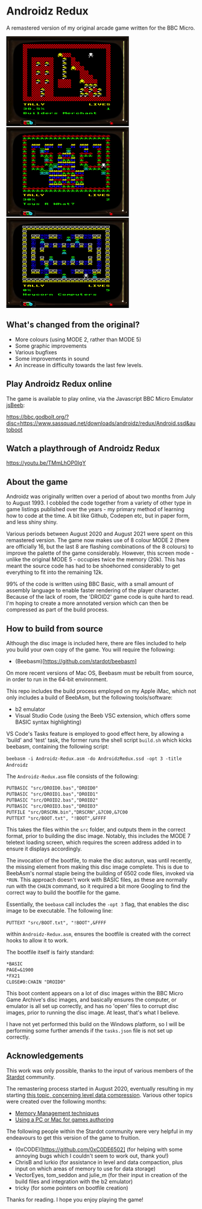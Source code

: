 # Androidz Redux
A remastered version of my original arcade game written for the BBC Micro.

![Image of Androidz Redux](androidz-redux1.png)
![Image of Androidz Redux](androidz-redux2.png)
![Image of Androidz Redux](androidz-redux3.png)

## What's changed from the original?

* More colours (using MODE 2, rather than MODE 5)
* Some graphic improvements
* Various bugfixes
* Some improvements in sound
* An increase in difficulty towards the last few levels.

## Play Androidz Redux online
The game is available to play online, via the Javascript BBC Micro Emulator [jsBeeb](https://github.com/mattgodbolt/jsbeeb):

https://bbc.godbolt.org/?disc=https://www.sassquad.net/downloads/androidz/redux/Android.ssd&autoboot

## Watch a playthrough of Androidz Redux

https://youtu.be/TMmLhOP0IgY

## About the game

Androidz was originally written over a period of about two months from July to August 1993. I cobbled the code together from a variety of other type in game listings published over the years - my primary method of learning how to code at the time. A bit like Github, Codepen etc, but in paper form, and less shiny shiny.

Various periods between August 2020 and August 2021 were spent on this remastered version. The game now makes use of 8 colour MODE 2 (there are officially 16, but the last 8 are flashing combinations of the 8 colours) to improve the palette of the game considerably. However, this screen mode - unlike the original MODE 5 - occupies twice the memory (20k). This has meant the source code has had to be shoehorned considerably to get everything to fit into the remaining 12k.

99% of the code is written using BBC Basic, with a small amount of assembly language to enable faster rendering of the player character. Because of the lack of room, the 'DROID2' game code is quite hard to read. I'm hoping to create a more annotated version which can then be compressed as part of the build process.

## How to build from source

Although the disc image is included here, there are files included to help you build your own copy of the game. You will require the following:

* (Beebasm)[https://github.com/stardot/beebasm]

On more recent versions of Mac OS, Beebasm must be rebuilt from source, in order to run in the 64-bit environment. 

This repo includes the build process employed on my Apple iMac, which not only includes a build of BeebAsm, but the following tools/software:

* b2 emulator
* Visual Studio Code (using the Beeb VSC extension, which offers some BASIC syntax highlighting)

VS Code's Tasks feature is employed to good effect here, by allowing a 'build' and 'test' task, the former runs the shell script `build.sh` which kicks beebasm, containing the following script:

`beebasm -i Androidz-Redux.asm -do AndroidzRedux.ssd -opt 3 -title Androidz`

The `Androidz-Redux.asm` file consists of the following:

```
PUTBASIC "src/DROID0.bas","DROID0"
PUTBASIC "src/DROID1.bas","DROID1"
PUTBASIC "src/DROID2.bas","DROID2"
PUTBASIC "src/DROID3.bas","DROID3"
PUTFILE "src/DRSCRN.bin","DRSCRN",&7C00,&7C00
PUTTEXT "src/BOOT.txt", "!BOOT",&FFFF
```

This takes the files within the `src` folder, and outputs them in the correct format, prior to building the disc image. Notably, this includes the MODE 7 teletext loading screen, which requires the screen address added in to ensure it displays accordingly. 

The invocation of the bootfile, to make the disc autorun, was until recently, the missing element from making this disc image complete. This is due to BeebAsm's normal staple being the building of 6502 code files, invoked via `*RUN`. This approach doesn't work with BASIC files, as these are normally run with the `CHAIN` command, so it required a bit more Googling to find the correct way to build the bootfile for the game. 

Essentially, the `beebasm` call includes the `-opt 3` flag, that enables the disc image to be executable. The following line:

`PUTTEXT "src/BOOT.txt", "!BOOT",&FFFF`

within `Androidz-Redux.asm`, ensures the bootfile is created with the correct hooks to allow it to work.

The bootfile itself is fairly standard:

```
*BASIC
PAGE=&1900
*FX21
CLOSE#0:CHAIN "DROID0"
```

This boot content appears on a lot of disc images within the BBC Micro Game Archive's disc images, and basically ensures the computer, or emulator is all set up correctly, and has no 'open' files to corrupt disc images, prior to running the disc image. At least, that's what I believe.

I have not yet performed this build on the Windows platform, so I will be performing some further amends if the `tasks.json` file is not set up correctly.

## Acknowledgements

This work was only possible, thanks to the input of various members of the [Stardot](https://www.stardot.org.uk) community.

The remastering process started in August 2020, eventually resulting in my starting [this topic, concerning level data compression](https://stardot.org.uk/forums/viewtopic.php?f=54&t=20285). Various other topics were created over the following months:

* [Memory Management techniques](https://stardot.org.uk/forums/viewtopic.php?f=54&t=21316)
* [Using a PC or Mac for games authoring](https://stardot.org.uk/forums/viewtopic.php?f=54&t=20455)

The following people within the Stardot community were very helpful in my endeavours to get this version of the game to fruition.

* (0xCODE)[https://github.com/0xC0DE6502] (for helping with some annoying bugs which I couldn't seem to work out, thank you!)
* ChrisB and lurkio (for assistance in level and data compaction, plus input on which areas of memory to use for data storage)
* VectorEyes, tom_seddon and julie_m (for their input in creation of the build files and integration with the b2 emulator)
* tricky (for some pointers on bootfile creation)

Thanks for reading. I hope you enjoy playing the game!
